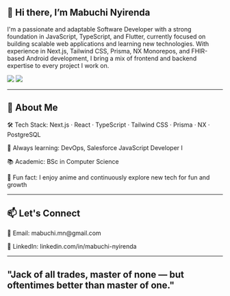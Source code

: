 ## 👋 Hi there, I’m Mabuchi Nyirenda
I'm a passionate and adaptable Software Developer with a strong foundation in JavaScript, TypeScript, and Flutter, currently focused on building scalable web applications and learning new technologies. With experience in Next.js, Tailwind CSS, Prisma, NX Monorepos, and FHIR-based Android development, I bring a mix of frontend and backend expertise to every project I work on.

<p float="left"> <img src="https://github-readme-stats.vercel.app/api/top-langs/?username=BuchiNy&layout=compact&theme=synthwave" /> <img src="https://github-readme-stats.vercel.app/api?username=BuchiNy&show_icons=true&theme=synthwave" /> </p>
<hr></hr>

 <h2>🚀 About Me </h2>

🛠 Tech Stack: Next.js · React · TypeScript · Tailwind CSS · Prisma · NX · PostgreSQL

🧠 Always learning: DevOps, Salesforce JavaScript Developer I

📚 Academic: BSc in Computer Science

🧩 Fun fact: I enjoy anime and continuously explore new tech for fun and growth
<hr></hr>

<h2>📫 Let's Connect</h2>
📧 Email: mabuchi.mn@gmail.com

💼 LinkedIn: linkedin.com/in/mabuchi-nyirenda

<hr/>

  
  
## "Jack of all trades, master of none — but oftentimes better than master of one."

<!--
**BuchiNy/BuchiNy** is a ✨ _special_ ✨ repository because its `README.md` (this file) appears on your GitHub profile.

Here are some ideas to get you started:

- 🔭 I’m currently working on ...
- 🌱 I’m currently learning ...
- 👯 I’m looking to collaborate on ...
- 🤔 I’m looking for help with ...
- 💬 Ask me about ...
- 📫 How to reach me: ...
- 😄 Pronouns: ...
- ⚡ Fun fact: ...
-->
